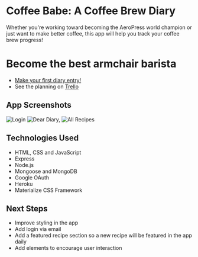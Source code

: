 # Coffee Babe: A Coffee Brew Diary

Whether you're working toward becoming the AeroPress world champion or just want to make better coffee, this app will help you track your coffee brew progress!

# Become the best armchair barista
- [Make your first diary entry!](https://coffee-babe-diary.herokuapp.com/ "Coffee Babe")
- See the planning on [Trello](https://trello.com/b/S7WkBCgg/project-2-full-stack-crud-app)

## App Screenshots
![Login](https://static.wixstatic.com/media/f12358_ff65bd2b3030448ab1a4e60a824501f6~mv2.png/v1/fill/w_788,h_574,al_c,q_90,usm_0.66_1.00_0.01/f12358_ff65bd2b3030448ab1a4e60a824501f6~mv2.webp)
![Dear Diary,](https://static.wixstatic.com/media/f12358_f3b11e33181440d1aeab7a4d3484b51a~mv2.png/v1/fill/w_788,h_449,al_c,q_85,usm_0.66_1.00_0.01/f12358_f3b11e33181440d1aeab7a4d3484b51a~mv2.webp)
![All Recipes](https://static.wixstatic.com/media/f12358_c11918781f0847eba3e08b92ffef1fe6~mv2.png/v1/fill/w_788,h_358,al_c,q_85,usm_0.66_1.00_0.01/f12358_c11918781f0847eba3e08b92ffef1fe6~mv2.webp)

## Technologies Used
- HTML, CSS and JavaScript
- Express
- Node.js
- Mongoose and MongoDB
- Google OAuth
- Heroku
- Materialize CSS Framework

## Next Steps
- Improve styling in the app
- Add login via email 
- Add a featured recipe section so a new recipe will be featured in the app daily
- Add elements to encourage user interaction


